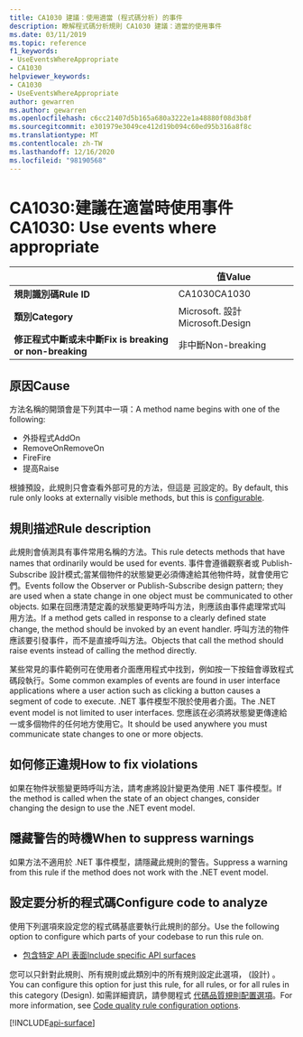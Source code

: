 ```yaml
---
title: CA1030 建議：使用適當 (程式碼分析) 的事件
description: 瞭解程式碼分析規則 CA1030 建議：適當的使用事件
ms.date: 03/11/2019
ms.topic: reference
f1_keywords:
- UseEventsWhereAppropriate
- CA1030
helpviewer_keywords:
- CA1030
- UseEventsWhereAppropriate
author: gewarren
ms.author: gewarren
ms.openlocfilehash: c6cc21407d5b165a680a3222e1a48880f08d3b8f
ms.sourcegitcommit: e301979e3049ce412d19b094c60ed95b316a8f8c
ms.translationtype: MT
ms.contentlocale: zh-TW
ms.lasthandoff: 12/16/2020
ms.locfileid: "98190568"
---
```

# <a name="ca1030-use-events-where-appropriate"></a><span data-ttu-id="a0261-103">CA1030:建議在適當時使用事件</span><span class="sxs-lookup"><span data-stu-id="a0261-103">CA1030: Use events where appropriate</span></span>

| | <span data-ttu-id="a0261-104">值</span><span class="sxs-lookup"><span data-stu-id="a0261-104">Value</span></span> |
|-|-|
| <span data-ttu-id="a0261-105">**規則識別碼**</span><span class="sxs-lookup"><span data-stu-id="a0261-105">**Rule ID**</span></span> |<span data-ttu-id="a0261-106">CA1030</span><span class="sxs-lookup"><span data-stu-id="a0261-106">CA1030</span></span>|
| <span data-ttu-id="a0261-107">**類別**</span><span class="sxs-lookup"><span data-stu-id="a0261-107">**Category**</span></span> |<span data-ttu-id="a0261-108">Microsoft. 設計</span><span class="sxs-lookup"><span data-stu-id="a0261-108">Microsoft.Design</span></span>|
| <span data-ttu-id="a0261-109">**修正程式中斷或未中斷**</span><span class="sxs-lookup"><span data-stu-id="a0261-109">**Fix is breaking or non-breaking**</span></span> |<span data-ttu-id="a0261-110">非中斷</span><span class="sxs-lookup"><span data-stu-id="a0261-110">Non-breaking</span></span>|

## <a name="cause"></a><span data-ttu-id="a0261-111">原因</span><span class="sxs-lookup"><span data-stu-id="a0261-111">Cause</span></span>

<span data-ttu-id="a0261-112">方法名稱的開頭會是下列其中一項：</span><span class="sxs-lookup"><span data-stu-id="a0261-112">A method name begins with one of the following:</span></span>

- <span data-ttu-id="a0261-113">外掛程式</span><span class="sxs-lookup"><span data-stu-id="a0261-113">AddOn</span></span>
- <span data-ttu-id="a0261-114">RemoveOn</span><span class="sxs-lookup"><span data-stu-id="a0261-114">RemoveOn</span></span>
- <span data-ttu-id="a0261-115">Fire</span><span class="sxs-lookup"><span data-stu-id="a0261-115">Fire</span></span>
- <span data-ttu-id="a0261-116">提高</span><span class="sxs-lookup"><span data-stu-id="a0261-116">Raise</span></span>

<span data-ttu-id="a0261-117">根據預設，此規則只會查看外部可見的方法，但這是 [可](#configure-code-to-analyze)設定的。</span><span class="sxs-lookup"><span data-stu-id="a0261-117">By default, this rule only looks at externally visible methods, but this is [configurable](#configure-code-to-analyze).</span></span>

## <a name="rule-description"></a><span data-ttu-id="a0261-118">規則描述</span><span class="sxs-lookup"><span data-stu-id="a0261-118">Rule description</span></span>

<span data-ttu-id="a0261-119">此規則會偵測具有事件常用名稱的方法。</span><span class="sxs-lookup"><span data-stu-id="a0261-119">This rule detects methods that have names that ordinarily would be used for events.</span></span> <span data-ttu-id="a0261-120">事件會遵循觀察者或 Publish-Subscribe 設計模式;當某個物件的狀態變更必須傳達給其他物件時，就會使用它們。</span><span class="sxs-lookup"><span data-stu-id="a0261-120">Events follow the Observer or Publish-Subscribe design pattern; they are used when a state change in one object must be communicated to other objects.</span></span> <span data-ttu-id="a0261-121">如果在回應清楚定義的狀態變更時呼叫方法，則應該由事件處理常式叫用方法。</span><span class="sxs-lookup"><span data-stu-id="a0261-121">If a method gets called in response to a clearly defined state change, the method should be invoked by an event handler.</span></span> <span data-ttu-id="a0261-122">呼叫方法的物件應該要引發事件，而不是直接呼叫方法。</span><span class="sxs-lookup"><span data-stu-id="a0261-122">Objects that call the method should raise events instead of calling the method directly.</span></span>

<span data-ttu-id="a0261-123">某些常見的事件範例可在使用者介面應用程式中找到，例如按一下按鈕會導致程式碼段執行。</span><span class="sxs-lookup"><span data-stu-id="a0261-123">Some common examples of events are found in user interface applications where a user action such as clicking a button causes a segment of code to execute.</span></span> <span data-ttu-id="a0261-124">.NET 事件模型不限於使用者介面。</span><span class="sxs-lookup"><span data-stu-id="a0261-124">The .NET event model is not limited to user interfaces.</span></span> <span data-ttu-id="a0261-125">您應該在必須將狀態變更傳達給一或多個物件的任何地方使用它。</span><span class="sxs-lookup"><span data-stu-id="a0261-125">It should be used anywhere you must communicate state changes to one or more objects.</span></span>

## <a name="how-to-fix-violations"></a><span data-ttu-id="a0261-126">如何修正違規</span><span class="sxs-lookup"><span data-stu-id="a0261-126">How to fix violations</span></span>

<span data-ttu-id="a0261-127">如果在物件狀態變更時呼叫方法，請考慮將設計變更為使用 .NET 事件模型。</span><span class="sxs-lookup"><span data-stu-id="a0261-127">If the method is called when the state of an object changes, consider changing the design to use the .NET event model.</span></span>

## <a name="when-to-suppress-warnings"></a><span data-ttu-id="a0261-128">隱藏警告的時機</span><span class="sxs-lookup"><span data-stu-id="a0261-128">When to suppress warnings</span></span>

<span data-ttu-id="a0261-129">如果方法不適用於 .NET 事件模型，請隱藏此規則的警告。</span><span class="sxs-lookup"><span data-stu-id="a0261-129">Suppress a warning from this rule if the method does not work with the .NET event model.</span></span>

## <a name="configure-code-to-analyze"></a><span data-ttu-id="a0261-130">設定要分析的程式碼</span><span class="sxs-lookup"><span data-stu-id="a0261-130">Configure code to analyze</span></span>

<span data-ttu-id="a0261-131">使用下列選項來設定您的程式碼基底要執行此規則的部分。</span><span class="sxs-lookup"><span data-stu-id="a0261-131">Use the following option to configure which parts of your codebase to run this rule on.</span></span>

- [<span data-ttu-id="a0261-132">包含特定 API 表面</span><span class="sxs-lookup"><span data-stu-id="a0261-132">Include specific API surfaces</span></span>](#include-specific-api-surfaces)

<span data-ttu-id="a0261-133">您可以只針對此規則、所有規則或此類別中的所有規則設定此選項， (設計) 。</span><span class="sxs-lookup"><span data-stu-id="a0261-133">You can configure this option for just this rule, for all rules, or for all rules in this category (Design).</span></span> <span data-ttu-id="a0261-134">如需詳細資訊，請參閱程式 [代碼品質規則配置選項](../code-quality-rule-options.md)。</span><span class="sxs-lookup"><span data-stu-id="a0261-134">For more information, see [Code quality rule configuration options](../code-quality-rule-options.md).</span></span>

[!INCLUDE[api-surface](~/includes/code-analysis/api-surface.md)]
